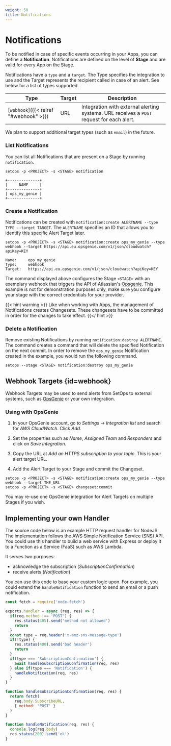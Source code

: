 ```yaml
---
weight: 50
title: Notifications
---
```

# Notifications

To be notified in case of specific events occurring in your Apps, you can define a **Notification**. Notifications are defined on the level of **Stage** and are valid for every App on the Stage.

Notifications have a `type` and a `target`. The Type specifies the integration to use and the Target represents the recipient called in case of an alert. See below for a list of types supported.

| Type | Target | Description |
|------|--------|-------------|
| [`webhook`]({{< relref "#webhook" >}}) | URL | Integration with external alerting systems. URL receives a `POST` request for each alert. |

We plan to support additional target types (such as `email`) in the future.

### List Notifications

You can list all Notifications that are present on a Stage by running `notification`.

```shell
setops -p <PROJECT> -s <STAGE> notification
```
```
+--------------+
|     NAME     |
+--------------+
| ops_my_genie |
+--------------+
```
### Create a Notification
Notifications can be created with `notification:create ALERTNAME --type TYPE --target TARGET`. The `ALERTNAME` specifies an ID that allows you to identify this specific Alert Target later.

```shell
setops -p <PROJECT> -s <STAGE> notification:create ops_my_genie --type webhook --target https://api.eu.opsgenie.com/v1/json/cloudwatch?apiKey=KEY
```
```
Name:     ops_my_genie
Type:     webhook
Target:   https://api.eu.opsgenie.com/v1/json/cloudwatch?apiKey=KEY
```

The command displayed above configures the Stage `<STAGE>` with an exemplary webhook that triggers the API of Atlassian's [Opsgenie](https://www.atlassian.com/software/opsgenie). This example is not for demonstration purposes only, make sure you configure your stage with the correct credentials for your provider.

{{< hint warning >}}
Like when working with Apps, the management of Notifications creates Changesets. These changesets have to be committed in order for the changes to take effect.
{{</ hint >}}

### Delete a Notification

Remove existing Notifications by running `notification:destroy ALERTNAME`. The command creates a command that will delete the specified Notification on the next commit. In order to remove the `ops_my_genie` Notification created in the example, you would run the following command.

```shell
setops --stage <STAGE> notification:destroy ops_my_genie
```

## Webhook Targets {id=webhook}

Webhook Targets may be used to send alerts from SetOps to external systems, such as [OpsGenie](https://www.atlassian.com/software/opsgenie) or your own integration.

### Using with OpsGenie

1. In your OpsGenie account, go to *Settings* → *Integration list* and search for *AWS CloudWatch*. Click *Add*.

1. Set the properties such as *Name*, *Assigned Team* and *Responders* and click on *Save Integration*.

1. Copy the URL at *Add an HTTPS subscription to your topic*. This is your alert target URL.

1. Add the Alert Target to your Stage and commit the Changeset.

  ```shell
  setops -p <PROJECT> -s <STAGE> notification:create ops_my_genie --type webhook --target THE_URL
  setops -p <PROJECT> -s <STAGE> changeset:commit
  ```

  You may re-use one OpsGenie integration for Alert Targets on multiple Stages if you wish.

## Implementing your own Handler

The source code below is an example HTTP request handler for NodeJS. The implementation follows the AWS Simple Notification Service (SNS) API. You could use this handler to build a web service with Express or deploy it to a Function as a Service (FaaS) such as AWS Lambda.

It serves two purposes:

* acknowledge the subscription (*SubscriptionConfirmation*)
* receive alerts (*Notification*)

You can use this code to base your custom logic upon. For example, you could extend the `handleNotification` function to send an email or a push notification.

```js
const fetch = require('node-fetch')

exports.handler = async (req, res) => {
  if(req.method !== 'POST') {
    res.status(405).send('method not allowed')
    return
  }
  const type = req.header('x-amz-sns-message-type')
  if(!type) {
    res.status(400).send('bad header')
    return
  }
  if(type === 'SubscriptionConfirmation') {
    await handleSubscriptionConfirmation(req, res)
  } else if(type === 'Notification') {
    handleNotification(req, res)
  }
}

function handleSubscriptionConfirmation(req, res) {
  return fetch(
    req.body.SubscribeURL,
    { method: 'POST' }
  )
}

function handleNotification(req, res) {
  console.log(req.body)
  res.status(200).send('ok')
}
```
